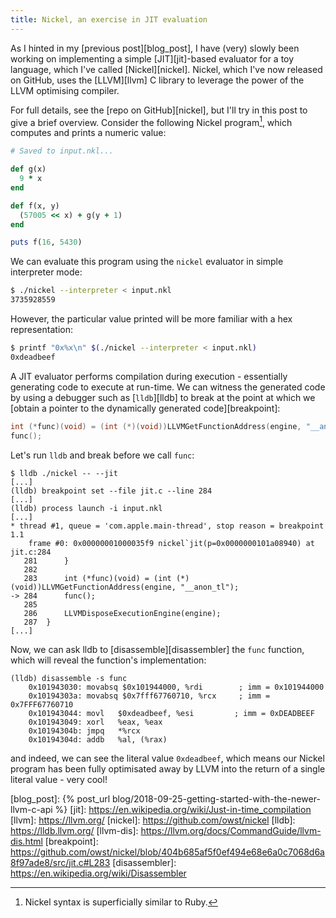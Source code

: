 ```yaml
---
title: Nickel, an exercise in JIT evaluation
---
```


As I hinted in my [previous post][blog_post], I have (very) slowly been working
on implementing a simple [JIT][jit]-based evaluator for a toy language, which
I've called [Nickel][nickel]. Nickel, which I've now released on GitHub, uses
the [LLVM][llvm] C library to leverage the power of the LLVM optimising
compiler.

For full details, see the [repo on GitHub][nickel], but I'll try in this post
to give a brief overview. Consider the following Nickel program[^1], which computes
and prints a numeric value:

```ruby
# Saved to input.nkl...

def g(x)
  9 * x
end

def f(x, y)
  (57005 << x) + g(y + 1)
end

puts f(16, 5430)
```

We can evaluate this program using the `nickel` evaluator in simple interpreter
mode:

```bash
$ ./nickel --interpreter < input.nkl
3735928559
```

However, the particular value printed will be more familiar with a hex
representation:

```bash
$ printf "0x%x\n" $(./nickel --interpreter < input.nkl)
0xdeadbeef
```

A JIT evaluator performs compilation during execution - essentially generating
code to execute at run-time. We can witness the generated code by using a
debugger such as [`lldb`][lldb] to break at the point at which we [obtain a
pointer to the dynamically generated code][breakpoint]:

```c
int (*func)(void) = (int (*)(void))LLVMGetFunctionAddress(engine, "__anon_tl"); //<=
func();
```

Let's run `lldb` and break before we call `func`:

```
$ lldb ./nickel -- --jit
[...]
(lldb) breakpoint set --file jit.c --line 284
[...]
(lldb) process launch -i input.nkl
[...]
* thread #1, queue = 'com.apple.main-thread', stop reason = breakpoint 1.1
    frame #0: 0x00000001000035f9 nickel`jit(p=0x0000000101a08940) at jit.c:284
   281 	    }
   282
   283 	    int (*func)(void) = (int (*)(void))LLVMGetFunctionAddress(engine, "__anon_tl");
-> 284 	    func();
   285
   286 	    LLVMDisposeExecutionEngine(engine);
   287 	}
[...]
```

Now, we can ask lldb to [disassemble][disassembler] the `func` function, which
will reveal the function's implementation:

```
(lldb) disassemble -s func
    0x101943030: movabsq $0x101944000, %rdi        ; imm = 0x101944000
    0x10194303a: movabsq $0x7fff67760710, %rcx     ; imm = 0x7FFF67760710
    0x101943044: movl   $0xdeadbeef, %esi         ; imm = 0xDEADBEEF
    0x101943049: xorl   %eax, %eax
    0x10194304b: jmpq   *%rcx
    0x10194304d: addb   %al, (%rax)
```

and indeed, we can see the literal value `0xdeadbeef`, which means our Nickel
program has been fully optimisated away by LLVM into the return of a single
literal value - very cool!

[blog_post]: {% post_url blog/2018-09-25-getting-started-with-the-newer-llvm-c-api %}
[jit]: https://en.wikipedia.org/wiki/Just-in-time_compilation
[llvm]: https://llvm.org/
[nickel]: https://github.com/owst/nickel
[lldb]: https://lldb.llvm.org/
[llvm-dis]: https://llvm.org/docs/CommandGuide/llvm-dis.html
[breakpoint]: https://github.com/owst/nickel/blob/404b685af5f0ef494e68e6a0c7068d6a8f97ade8/src/jit.c#L283
[disassembler]: https://en.wikipedia.org/wiki/Disassembler
[^1]: Nickel syntax is superficially similar to Ruby.
